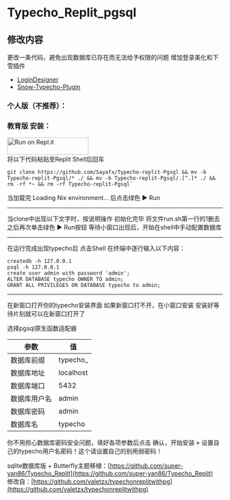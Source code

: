 # Typecho_Replit_pgsql

## 修改内容

更改一条代码，避免出现数据库已存在而无法给予权限的问题
增加登录美化和下雪插件
- [LoginDesigner](https://github.com/jrotty/LoginDesigner)
- [Snow-Typecho-Plugin](https://github.com/journey-ad/Snow-Typecho-Plugin)

### 个人版（不推荐）：
### 教育版 安装：
<a href="https://repl.it/github/super-yan86/Typecho_Replit_pgsql">
  <img alt="Run on Repl.it" src="https://repl.it/badge/github/super-yan86/Typecho_Replit_pgsql" style="height: 40px; width: 190px;" />
</a></br>
将以下代码粘贴至Replit Shell后回车

```git
git clone https://github.com/Sayafx/Typecho-replit-Pgsql && mv -b Typecho-replit-Pgsql/* ./ && mv -b Typecho-replit-Pgsql/.[^.]* ./ && rm -rf *~ && rm -rf Typecho-replit-Pgsql`
```
当加载完 Loading Nix environment... 后点击绿色 ▶ Run

-----------------------------------------------------------------------------------------------------------------
当clone中出现以下文字时，按说明操作
    初始化完毕
    将文件run.sh第一行的1删去之后再次单击绿色 ▶ Run按钮
    等待小窗口出现后，开始在shell中手动配置数据库
    
-----------------------------------------------------------------------------------------------------------------

在运行完成出现typecho后 点击Shell 在终端中逐行输入以下内容：
```
createdb -h 127.0.0.1
psql -h 127.0.0.1
create user admin with password 'admin';
ALTER DATABASE typecho OWNER TO admin;
GRANT ALL PRIVILEGES ON DATABASE typecho to admin;
```
-----------------------------------------------------------------------------------------------------------------
在新窗口打开你的typecho安装界面
如果新窗口打不开，在小窗口安装
安装好等待片刻就可以在新窗口打开了

选择pgsql原生函数适配器

| 参数 | 值 |
| ---- | ---- |
| 数据库前缀 | typecho_ |
| 数据库地址 | localhost |
| 数据库端口 | 5432 |
| 数据库用户名 | admin |
| 数据库密码 | admin |
| 数据库名 | typecho |

你不用担心数据库密码安全问题，填好各项参数后点击 确认，开始安装 » 设置自己的typecho用户名密码！这个请设置自己的别用弱密码！

sqlite数据库版 + Butterfly主题移植：[https://github.com/super-yan86/Typecho_Replit](https://github.com/super-yan86/Typecho_Replit)</br>
修改自：[https://github.com/valetzx/typechonreplitwithpg](https://github.com/valetzx/typechonreplitwithpg)
